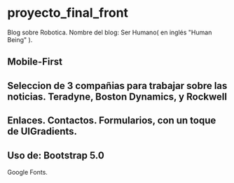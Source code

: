 # proyecto_final_front

Blog sobre Robotica. Nombre del blog: Ser Humano( en inglés "Human Being" ).


Mobile-First
----------------------------------------
Seleccion de 3 compañias para trabajar sobre las noticias. 
Teradyne, Boston Dynamics, y Rockwell
----------------------------------------
Enlaces. Contactos. Formularios, con un toque de UIGradients. 
----------------------------------------
Uso de: Bootstrap 5.0
----------------------------------------
Google Fonts. 
